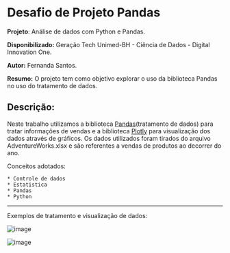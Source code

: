 # Desafio de Projeto Pandas

**Projeto**: Análise de dados com Python e Pandas.

**Disponibilizado:** Geração Tech Unimed-BH - Ciência de Dados - Digital Innovation One.

**Autor:** Fernanda Santos.

**Resumo:** O projeto tem como objetivo explorar o uso da biblioteca Pandas no uso do tratamento de dados.

## Descrição:
Neste trabalho utilizamos a biblioteca [Pandas](https://pandas.pydata.org/)(tratamento de dados)  para tratar informações de vendas e a biblioteca [Plotly](https://plotly.com/) para visualização dos dados através de gráficos. Os dados utilizados foram tirados do arquivo AdventureWorks.xlsx e são referentes a vendas de produtos ao decorrer do ano. 
  
Conceitos adotados: 

    * Controle de dados
    * Estatistica
    * Pandas
    * Python
    
 ----
 Exemplos de tratamento e visualização de dados:
   
 ![image](https://user-images.githubusercontent.com/84606803/213830803-7b04be48-2f73-4c52-8c58-832ad21b1cbe.png)

   
![image](https://user-images.githubusercontent.com/84606803/213830907-f780d9ef-3ce1-4c43-a895-a6aadc0b30f7.png)

